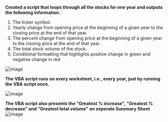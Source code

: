 **Created a script that loops through all the stocks for one year and outputs the following information.**`
  
1. The ticker symbol.
2. Yearly change from opening price at the beginning of a given year to the closing price at the end of that year.
3. The percent change from opening price at the beginning of a given year to the closing price at the end of that year.
4. The total stock volume of the stock.
5. Conditional formatting that highlights positive change in green and negative change in red

![image](https://user-images.githubusercontent.com/56490889/114730523-f1658f80-9d0e-11eb-940c-570db4124256.png)

**The VBA script runs on every worksheet, i.e., every year, just by running the VBA script once.**

![image](https://user-images.githubusercontent.com/56490889/114732342-6f766600-9d10-11eb-8793-44a7cfcef31c.png)

**The VBA script also presents the "Greatest % increase", "Greatest % decrease" and "Greatest total volume" on seperate Summary Sheet**
![image](https://user-images.githubusercontent.com/56490889/114731936-20303580-9d10-11eb-9b8d-f8a453c82a98.png)

